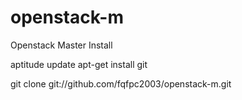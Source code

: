 openstack-m
===========

Openstack Master  Install

aptitude update
apt-get install git

git clone git://github.com/fqfpc2003/openstack-m.git
